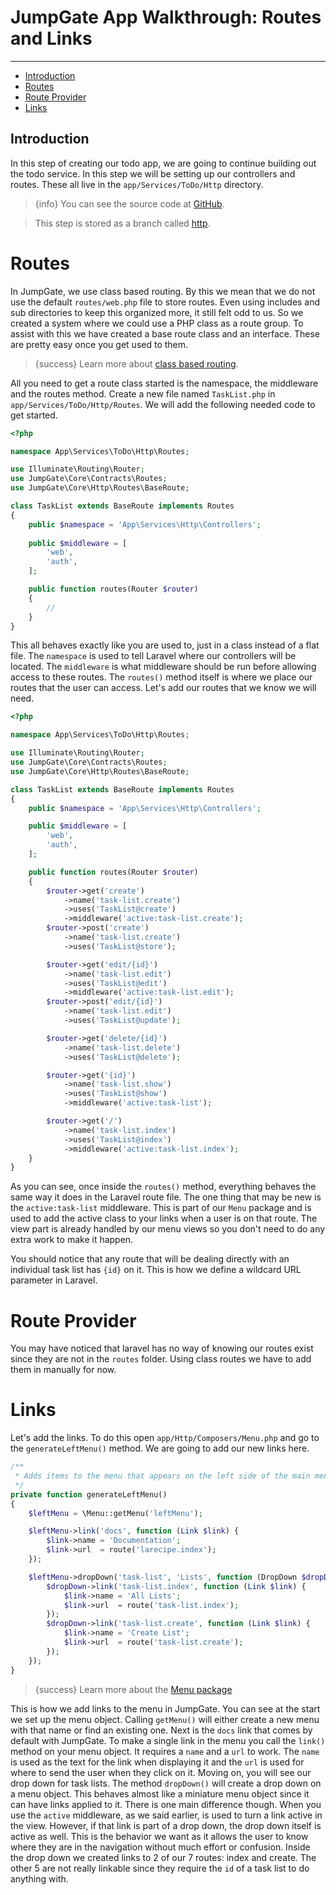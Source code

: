 # JumpGate App Walkthrough: Routes and Links

---

- [Introduction](#introduction)
- [Routes](#routes)
- [Route Provider](#route-provider)
- [Links](#links)

<a name="introduction"></a>
## Introduction

In this step of creating our todo app, we are going to continue building out the todo service.  In this step we will be 
setting up our controllers and routes.  These all live in the `app/Services/ToDo/Http` directory.

> {info} You can see the source code at [GitHub](https://github.com/JumpGateio/ToDo-Walkthrough).

> This step is stored as a branch called [http](https://github.com/JumpGateio/ToDo-Walkthrough/tree/3-http).

<a name="routes"></a>
# Routes

In JumpGate, we use class based routing.  By this we mean that we do not use the default `routes/web.php` file to store 
routes.  Even using includes and sub directories to keep this organized more, it still felt odd to us.  So we created a 
system where we could use a PHP class as a route group.  To assist with this we have created a base route class and an 
interface.  These are pretty easy once you get used to them.

> {success} Learn more about [class based routing](/docs/{{version}}/core-class-based-routing).

All you need to get a route class started is the namespace, the middleware and the routes method.  Create a new file named 
`TaskList.php` in `app/Services/ToDo/Http/Routes`.  We will add the following needed code to get started.

```php
<?php

namespace App\Services\ToDo\Http\Routes;

use Illuminate\Routing\Router;
use JumpGate\Core\Contracts\Routes;
use JumpGate\Core\Http\Routes\BaseRoute;

class TaskList extends BaseRoute implements Routes
{
    public $namespace = 'App\Services\Http\Controllers';
    
    public $middleware = [
        'web',
        'auth',
    ];

    public function routes(Router $router)
    {
        //
    }
}
```

This all behaves exactly like you are used to, just in a class instead of a flat file.  The `namespace` is used to tell Laravel 
where our controllers will be located.  The `middleware` is what middleware should be run before allowing access to these 
routes.  The `routes()` method itself is where we place our routes that the user can access.  Let's add our routes that 
we know we will need.

```php
<?php

namespace App\Services\ToDo\Http\Routes;

use Illuminate\Routing\Router;
use JumpGate\Core\Contracts\Routes;
use JumpGate\Core\Http\Routes\BaseRoute;

class TaskList extends BaseRoute implements Routes
{
    public $namespace = 'App\Services\Http\Controllers';

    public $middleware = [
        'web',
        'auth',
    ];

    public function routes(Router $router)
    {
        $router->get('create')
            ->name('task-list.create')
            ->uses('TaskList@create')
            ->middleware('active:task-list.create');
        $router->post('create')
            ->name('task-list.create')
            ->uses('TaskList@store');

        $router->get('edit/{id}')
            ->name('task-list.edit')
            ->uses('TaskList@edit')
            ->middleware('active:task-list.edit');
        $router->post('edit/{id}')
            ->name('task-list.edit')
            ->uses('TaskList@update');

        $router->get('delete/{id}')
            ->name('task-list.delete')
            ->uses('TaskList@delete');

        $router->get('{id}')
            ->name('task-list.show')
            ->uses('TaskList@show')
            ->middleware('active:task-list');

        $router->get('/')
            ->name('task-list.index')
            ->uses('TaskList@index')
            ->middleware('active:task-list.index');
    }
}
```

As you can see, once inside the `routes()` method, everything behaves the same way it does in the Laravel route file.  The 
one thing that may be new is the `active:task-list` middleware.  This is part of our `Menu` package and is used to add the 
active class to your links when a user is on that route.  The view part is already handled by our menu views so you don't 
need to do any extra work to make it happen.

You should notice that any route that will be dealing directly with an individual task list has `{id}` on it.  This is 
how we define a wildcard URL parameter in Laravel.

<a name="route-provider"></a>
# Route Provider

You may have noticed that laravel has no way of knowing our routes exist since they are not in the `routes` folder.  Using 
class routes we have to add them in manually for now.


<a name="links"></a>
# Links

Let's add the links.  To do this open `app/Http/Composers/Menu.php` and go to the `generateLeftMenu()` method.  We are going 
to add our new links here.

```php
/**
 * Adds items to the menu that appears on the left side of the main menu.
 */
private function generateLeftMenu()
{
    $leftMenu = \Menu::getMenu('leftMenu');

    $leftMenu->link('docs', function (Link $link) {
        $link->name = 'Documentation';
        $link->url  = route('larecipe.index');
    });

    $leftMenu->dropDown('task-list', 'Lists', function (DropDown $dropDown) {
        $dropDown->link('task-list.index', function (Link $link) {
            $link->name = 'All Lists';
            $link->url  = route('task-list.index');
        });
        $dropDown->link('task-list.create', function (Link $link) {
            $link->name = 'Create List';
            $link->url  = route('task-list.create');
        });
    });
}
```

> {success} Learn more about the [Menu package](/docs/{{version}}/menu-quickstart)

This is how we add links to the menu in JumpGate.  You can see at the start we set up the menu object.  Calling `getMenu()` 
will either create a new menu with that name or find an existing one.  Next is the `docs` link that comes by default with 
JumpGate.  To make a single link in the menu you call the `link()` method on your menu object.  It requires a `name` and 
a `url` to work.  The `name` is used as the text for the link when displaying it and the `url` is used for where to send 
the user when they click on it.  Moving on, you will see our drop down for task lists.  The method `dropDown()` will create 
a drop down on a menu object.  This behaves almost like a miniature menu object since it can have links applied to it.  There 
is one main difference though.  When you use the `active` middleware, as we said earlier, is used to turn a link 
active in the view.  However, if that link is part of a drop down, the drop down itself is active as well.  This is the 
behavior we want as it allows the user to know where they are in the navigation without much effort or confusion.  Inside 
the drop down we created links to 2 of our 7 routes: index and create.  The other 5 are not really linkable since they 
require the `id` of a task list to do anything with.
